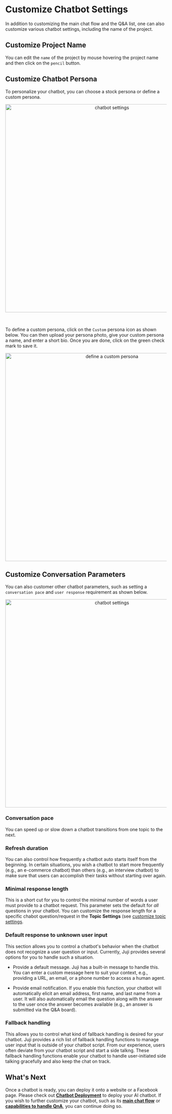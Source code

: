 
# **Customize Chatbot Settings**

In addition to customizing the main chat flow and the Q&A list, one
can also customize various chatbot settings, including the name of the project.

## Customize Project Name

You can edit the `name` of the project by mouse hovering the project
name and then click on the `pencil` button.

## Customize Chatbot Persona

To personalize your chatbot, you can choose a stock persona or define a custom persona.

<p align="center"><img src="https://juji.io/docs/img/chatbot-settings-1.png" alt="chatbot settings" width="650"/></p>

<br>

To define a custom persona, click on the `Custom` persona icon as shown below. You can then upload your persona photo, give your custom persona a name, and enter a short bio. Once you are done, click on the green check mark to save it.

<p align="center"><img src="https://juji.io/docs/img/custom-chatbot-persona.png" alt="define a custom persona" width="650"/></p>

## Customize Conversation Parameters
You can also customer other chatbot parameters, such as setting a
`conversation pace` and `user response` requirement as shown below. 

<p align="center"><img src="https://juji.io/docs/img/chatbot-settings-2.png" alt="chatbot settings" width="650"/></p>

### **Conversation pace**

You can speed up or slow down a chatbot transitions from one topic to the next.

### **Refresh duration**

You can also control how frequently a chatbot auto starts itself from
the beginning. In certain situations, you wish a chatbot to start more
frequently (e.g., an e-commerce chatbot) than others (e.g., an
interview chatbot) to make sure that users can accomplish their tasks
without starting over again.

### **Minimal response length**

This is a short cut for you to control the minimal number of words a
user must provide to a chatbot request. This parameter sets the
default for *all* questions in your chatbot. You can customize the response length for a specific chabot question/request in the **Topic Settings** (see [customize topic settings](../customize-main-chat-flow#Customize-Topic-Settings).

### **Default response to unknown user input**

This section allows you to control a chatbot's behavior when the chatbot does not recognize a user question or input. Currently, Juji provides several options for you to handle such a situation.

* Provide a default message. Juji has a built-in message to handle this. You can enter a custom message here to suit your context, e.g., providing a URL, an email, or a phone number to access a human agent.

* Provide email notification. If you enable this function, your chatbot will automatically elicit an email address, first name, and last name from a user. It will also automatically email the question along with the answer to the user once the answer becomes available (e.g., an answer is submitted via the Q&A board).


### **Fallback handling**

This allows you to control what kind of
    fallback handling is desired for your chatbot. Juji provides a
    rich list of fallback handling functions to manage user input that
    is outside of your chatbot script. From our experience, users
    often deviate from your chatbot script and start a side
    talkng. These fallback handling functions enable your chatbot to
    handle user-initiated side talking gracefully and also keep the
    chat on track. 




## What's Next

Once a chatbot is ready, you can deploy it onto a website or a
Facebook page. Please check out [**Chatbot Deployment**](../release)
to deploy your AI chatbot. If you wish to further customize your chatbot, such as its [**main chat flow**](../customize-main-chat-flow) or [**capabilities to handle QnA**](../customize-qa), you can continue doing so. 


